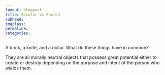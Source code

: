 ```yaml
---
layout: blogpost
title: Secular vs Sacred
subhead:
imgclass:
permalink:
categories:
---
```


A brick, a knife, and a dollar. What do these things have in common?

They are all morally neutral objects that possess great potential either to create or destroy depending on the purpose and intent of the person who wields them.
